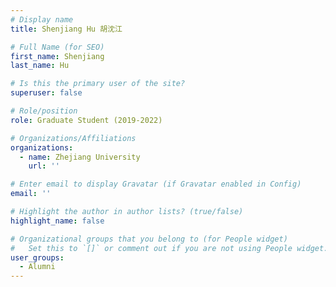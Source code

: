 ```yaml
---
# Display name
title: Shenjiang Hu 胡沈江

# Full Name (for SEO)
first_name: Shenjiang
last_name: Hu

# Is this the primary user of the site?
superuser: false

# Role/position
role: Graduate Student (2019-2022)

# Organizations/Affiliations
organizations:
  - name: Zhejiang University
    url: ''

# Enter email to display Gravatar (if Gravatar enabled in Config)
email: ''

# Highlight the author in author lists? (true/false)
highlight_name: false

# Organizational groups that you belong to (for People widget)
#   Set this to `[]` or comment out if you are not using People widget.
user_groups:
  - Alumni
---
```


